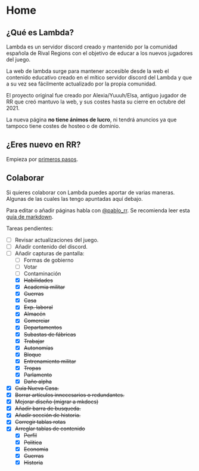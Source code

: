 # Home

## ¿Qué es Lambda?

Lambda es un servidor discord creado y mantenido por la comunidad española de Rival Regions con el objetivo de educar a los nuevos jugadores del juego.

La web de lambda surge para mantener accesible desde la web el contenido educativo creado en el mítico servidor discord del Lambda y que a su vez sea fácilmente actualizado por la propia comunidad.

El proyecto original fue creado por Alexia/Yuuuh/Elsa, antiguo jugador de RR que creó mantuvo la web, y sus costes hasta su cierre en octubre del 2021.

La nueva página **no tiene ánimos de lucro**, ni tendrá anuncios ya que tampoco tiene costes de hosteo o de dominio.

##  ¿Eres nuevo en RR?
Empieza por [primeros pasos](/01-Primeros-Pasos).

## Colaborar

Si quieres colaborar con Lambda puedes aportar de varias maneras. Algunas de las cuales las tengo apuntadas aquí debajo.

Para editar o añadir páginas habla con [@pablo_rr](https://t.me/pablo_rr).
Se recomienda leer esta [guía de markdown](https://docs.github.com/es/github/writing-on-github/getting-started-with-writing-and-formatting-on-github/basic-writing-and-formatting-syntax).

Tareas pendientes:


- [ ] Revisar actualizaciones del juego.
- [ ] Añadir contenido del discord.
- [ ] Añadir capturas de pantalla:
    - [ ] Formas de gobierno
    - [ ] Votar
    - [ ] Contaminación
    - [x] ~~Habilidades~~
    - [x] ~~Academia militar~~
    - [x] ~~Guerras~~
    - [x] ~~Casa~~
    - [x] ~~Exp. laboral~~
    - [x] ~~Almacén~~
    - [x] ~~Comerciar~~
    - [x] ~~Departamentos~~
    - [x] ~~Subastas de fábricas~~
    - [x] ~~Trabajar~~
    - [x] ~~Autonomías~~
    - [x] ~~Bloque~~
    - [x] ~~Entrenamiento militar~~
    - [x] ~~Tropas~~
    - [x] ~~Parlamento~~
    - [x] ~~Daño alpha~~
- [x] ~~Guía Nueva Casa.~~
- [x] ~~Borrar artículos innecesarios o redundantes.~~
- [x] ~~Mejorar diseño (migrar a mkdocs)~~
- [x] ~~Añadir barra de busqueda.~~
- [x] ~~Añadir sección de historia.~~
- [x] ~~Corregir tablas rotas~~
- [x] ~~Arreglar tablas de contenido~~
    - [x] ~~Perfil~~
    - [x] ~~Politica~~
    - [x] ~~Economia~~
    - [x] ~~Guerras~~
    - [x] ~~Historia~~
